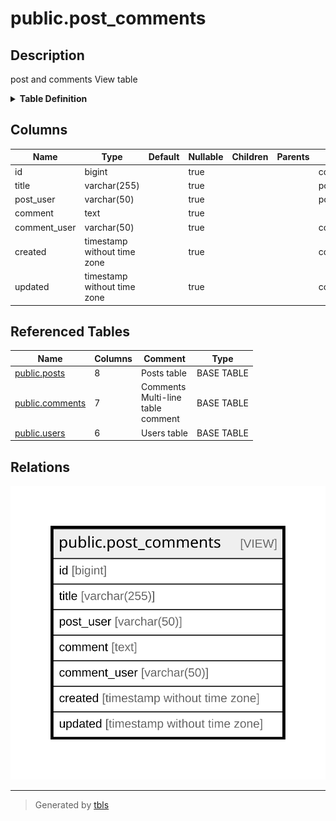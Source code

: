 # public.post_comments

## Description

post and comments View table

<details>
<summary><strong>Table Definition</strong></summary>

```sql
CREATE VIEW post_comments AS (
 SELECT c.id,
    p.title,
    u.username AS post_user,
    c.comment,
    u2.username AS comment_user,
    c.created,
    c.updated
   FROM (((posts p
     LEFT JOIN comments c ON ((p.id = c.post_id)))
     LEFT JOIN users u ON ((u.id = p.user_id)))
     LEFT JOIN users u2 ON ((u2.id = c.user_id)))
)
```

</details>

## Columns

| Name | Type | Default | Nullable | Children | Parents | Comment |
| ---- | ---- | ------- | -------- | -------- | ------- | ------- |
| id | bigint |  | true |  |  | comments.id |
| title | varchar(255) |  | true |  |  | posts.title |
| post_user | varchar(50) |  | true |  |  | posts.users.username |
| comment | text |  | true |  |  |  |
| comment_user | varchar(50) |  | true |  |  | comments.users.username |
| created | timestamp without time zone |  | true |  |  | comments.created |
| updated | timestamp without time zone |  | true |  |  | comments.updated |

## Referenced Tables

| Name | Columns | Comment | Type |
| ---- | ------- | ------- | ---- |
| [public.posts](public.posts.md) | 8 | Posts table | BASE TABLE |
| [public.comments](public.comments.md) | 7 | Comments<br>Multi-line<br>table<br>comment | BASE TABLE |
| [public.users](public.users.md) | 6 | Users table | BASE TABLE |

## Relations

![er](public.post_comments.svg)

---

> Generated by [tbls](https://github.com/k1LoW/tbls)
